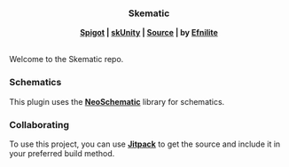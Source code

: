 <div align="center">
<h3>Skematic</h3>
<strong>
<a href="https://www.spigotmc.org/resources/61563/">Spigot</a> |
<a href="https://forums.skunity.com/resources/671/">skUnity</a> |
<a href="https://github.com/Efnilite/skematic">Source</a> |
by <a href="https://github.com/Efnilite">Efnilite</a> </strong>
<br><br>
</div>

Welcome to the Skematic repo.

### Schematics

This plugin uses the **[NeoSchematic](https://github.com/Efnilite/neoschematic)** library for schematics.

### Collaborating

To use this project, you can use **[Jitpack](https://jitpack.io/#efnilite/skematic)** to get the source and include it in your preferred build method.


